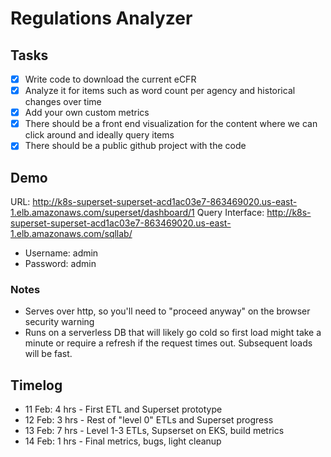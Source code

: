 # Regulations Analyzer

## Tasks
- [x] Write code to download the current eCFR
- [x] Analyze it for items such as word count per agency and historical changes over time
- [x] Add your own custom metrics
- [x] There should be a front end visualization for the content where we can click around and ideally query items
- [x] There should be a public github project with the code

## Demo
URL: http://k8s-superset-superset-acd1ac03e7-863469020.us-east-1.elb.amazonaws.com/superset/dashboard/1
Query Interface: http://k8s-superset-superset-acd1ac03e7-863469020.us-east-1.elb.amazonaws.com/sqllab/

- Username: admin
- Password: admin

### Notes
- Serves over http, so you'll need to "proceed anyway" on the browser security warning
- Runs on a serverless DB that will likely go cold so first load might take a minute or require a refresh if the request times out. Subsequent loads will be fast.

## Timelog
- 11 Feb: 4 hrs - First ETL and Superset prototype
- 12 Feb: 3 hrs - Rest of "level 0" ETLs and Superset progress
- 13 Feb: 7 hrs - Level 1-3 ETLs, Supserset on EKS, build metrics
- 14 Feb: 1 hrs - Final metrics, bugs, light cleanup
